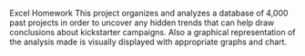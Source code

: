 Excel Homework
This project organizes and analyzes a database of 4,000 past projects in order to uncover any hidden trends that can help draw conclusions about kickstarter campaigns. 
Also a graphical representation of the analysis made is visually displayed with appropriate graphs and chart.
